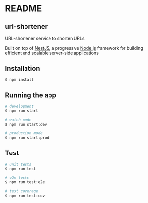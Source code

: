 # README

## url-shortener

URL-shortener service to shorten URLs

Built on top of [NestJS](https://nestjs.com/), a progressive [Node.js](https://nodejs.org) framework for building efficient and scalable server-side applications.

## Installation

```bash
$ npm install
```

## Running the app

```bash
# development
$ npm run start

# watch mode
$ npm run start:dev

# production mode
$ npm run start:prod
```

## Test

```bash
# unit tests
$ npm run test

# e2e tests
$ npm run test:e2e

# test coverage
$ npm run test:cov
```

